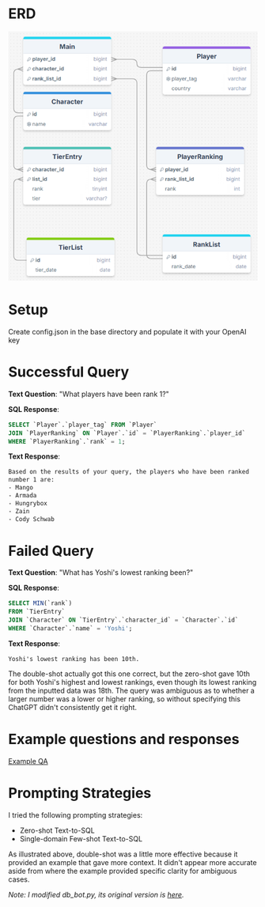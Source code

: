 # ERD
![ERD.png](ERD.png)

# Setup

Create config.json in the base directory and populate it with your OpenAI key

# Successful Query

**Text Question**: "What players have been rank 1?"

**SQL Response**:
```sql
SELECT `Player`.`player_tag` FROM `Player`
JOIN `PlayerRanking` ON `Player`.`id` = `PlayerRanking`.`player_id`
WHERE `PlayerRanking`.`rank` = 1;
```

**Text Response**:
```
Based on the results of your query, the players who have been ranked number 1 are:
- Mango
- Armada
- Hungrybox
- Zain
- Cody Schwab
```

# Failed Query

**Text Question**: "What has Yoshi's lowest ranking been?"

**SQL Response**:
```sql
SELECT MIN(`rank`)
FROM `TierEntry`
JOIN `Character` ON `TierEntry`.`character_id` = `Character`.`id`
WHERE `Character`.`name` = 'Yoshi';
```

**Text Response**:
```
Yoshi's lowest ranking has been 10th.
```

The double-shot actually got this one correct, but the zero-shot gave 10th for both Yoshi's highest and lowest rankings, even though its lowest ranking from the inputted data was 18th. The query was ambiguous as to whether a larger number was a lower or higher ranking, so without specifying this ChatGPT didn't consistently get it right.

# Example questions and responses

[Example QA](exampleQA.json)

# Prompting Strategies

I tried the following prompting strategies:
- Zero-shot Text-to-SQL
- Single-domain Few-shot Text-to-SQL

As illustrated above, double-shot was a little more effective because it provided an example that gave more context. It didn't appear more accurate aside from where the example provided specific clarity for ambiguous cases.

_Note: I modified db_bot.py, its original version is [here](https://github.com/byu-cs-452/byu-cs-452-class-content/blob/main/aisql/db_bot.py)._